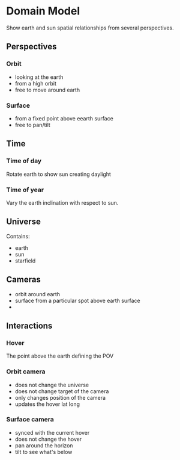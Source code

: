 # Domain Model
Show earth and sun spatial relationships
from several perspectives.

## Perspectives
### Orbit
- looking at the earth
- from a high orbit
- free to move around earth

### Surface
- from a fixed point above eearth surface
- free to pan/tilt

## Time
### Time of day
Rotate earth to show sun creating daylight

### Time of year
Vary the earth inclination with respect to sun.

## Universe
Contains:
- earth
- sun
- starfield

## Cameras
- orbit around earth
- surface from a particular spot above earth surface
- 

## Interactions
### Hover
The point above the earth defining the POV

### Orbit camera
- does not change the universe
- does not change target of the camera
- only changes position of the camera
- updates the hover lat long

### Surface camera
- synced with the current hover
- does not change the hover
- pan around the horizon
- tilt to see what's below